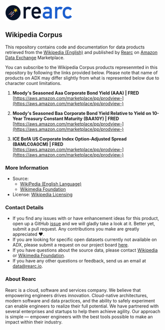 <a href="https://www.rearc.io/data/">
    <img src="./rearc_logo_rgb.png" alt="Rearc Logo" title="Rearc Logo" height="52" />
</a>


## Wikipedia Corpus

This repository contains code and documentation for data products retrieved from the [Wikipedia (English)](https://en.wikipedia.org/) and published by [Rearc](https://www.rearc.io/data/) on [Amazon Data Exchange](https://aws.amazon.com/data-exchange/) Marketplace. 

You can subscribe to the Wikipedia Corpus products represenmted in this repository by following the links provided below. Please note that name of products on ADX may differ slightly from what is represented below due to character count limitations.

1. **Moody's Seasoned Aaa Corporate Bond Yield (AAA) | FRED**
[https://aws.amazon.com/marketplace/pp/prodview-](https://aws.amazon.com/marketplace/pp/prodview-)

2. **Moody's Seasoned Baa Corporate Bond Yield Relative to Yield on 10-Year Treasury Constant Maturity (BAA10Y) | FRED**
[https://aws.amazon.com/marketplace/pp/prodview-](https://aws.amazon.com/marketplace/pp/prodview-)

3. **ICE BofA US Corporate Index Option-Adjusted Spread (BAMLC0A0CM) | FRED**
[https://aws.amazon.com/marketplace/pp/prodview-](https://aws.amazon.com/marketplace/pp/prodview-)

### More Information
- Source: 
  - [WikiPedia (English Language)](https://en.wikipedia.org/)
  - [Wikimedia Foundation](https://foundation.wikimedia.org/wiki/Home)
- License: [Wikipedia Licensing](https://en.wikipedia.org/wiki/Wikipedia:Contact_us/Licensing)

### Contact Details
- If you find any issues with or have enhancement ideas for this product, open up a GitHub [issue](https://github.com/rearc-data/wikipedia-data-products/issues) and we will gladly take a look at it. Better yet, submit a pull request. Any contributions you make are greatly appreciated :heart:.
- If you are looking for specific open datasets currently not available on ADX, please submit a request on our project board [here](https://github.com/orgs/rearc-data/projects/1).
- If you have questions about the source data, please contact [Wikipedia](https://en.wikipedia.org/wiki/Wikipedia:Contact_us) or [Wikimedia Foundation](https://wikimediafoundation.org/about/contact/).
- If you have any other questions or feedback, send us an email at data@rearc.io.

### About Rearc
Rearc is a cloud, software and services company. We believe that empowering engineers drives innovation. Cloud-native architectures, modern software and data practices, and the ability to safely experiment can enable engineers to realize their full potential. We have partnered with several enterprises and startups to help them achieve agility. Our approach is simple — empower engineers with the best tools possible to make an impact within their industry.
